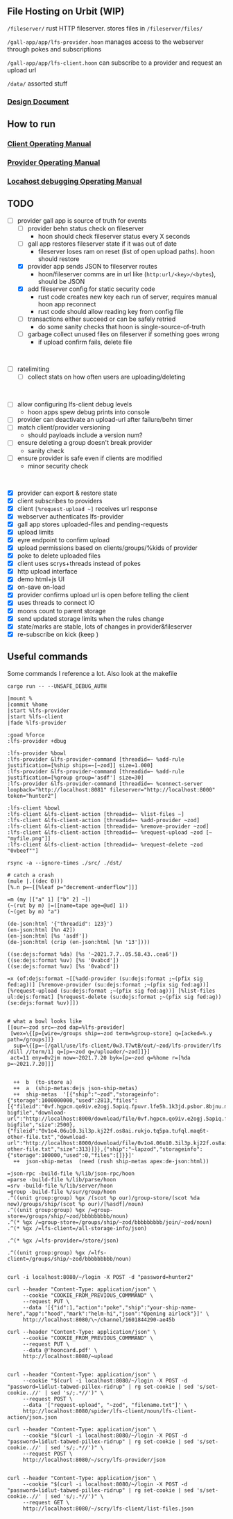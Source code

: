 ## File Hosting on Urbit (WIP)

`/fileserver/` rust HTTP fileserver. stores files in `/fileserver/files/`

`/gall-app/app/lfs-provider.hoon` manages access to the webserver through pokes and subscriptions

`/gall-app/app/lfs-client.hoon` can subscribe to a provider and request an upload url

`/data/` assorted stuff

### [Design Document](./data/design.md)

## How to run

### [Client Operating Manual](./data/client.md)

### [Provider Operating Manual](./data/provider.md)

### [Locahost debugging Operating Manual](./data/debugging.md)



## TODO

- [ ] provider gall app is source of truth for events
    - [ ] provider behn status check on fileserver
        - hoon should check fileserver status every X seconds
    - [ ] gall app restores fileserver state if it was out of date
        - fileserver loses ram on reset (list of open upload paths). hoon should restore
    - [x] provider app sends JSON to fileserver routes
        - hoon/fileserver comms are in url like (`http:url/<key>/<bytes`), should be JSON
    - [x] add fileserver config for static security code
        - rust code creates new key each run of server, requires manual hoon app reconnect
        - rust code should allow reading key from config file
    - [ ] transactions either succeed or can be safely retried
        - do some sanity checks that hoon is single-source-of-truth
    - [ ] garbage collect unused files on fileserver if something goes wrong
        - if upload confirm fails, delete file

<br />

- [ ] ratelimiting
    - [ ] collect stats on how often users are uploading/deleting

<br />

- [ ] allow configuring lfs-client debug levels
    - hoon apps spew debug prints into console
- [ ] provider can deactivate an upload-url after failure/behn timer
- [ ] match client/provider versioning
    - should payloads include a version num?
- [ ] ensure deleting a group doesn't break provider
    - sanity check
- [ ] ensure provider is safe even if clients are modified
    - minor security check

<br />

- [x] provider can export & restore state
- [x] client subscribes to providers
- [x] client `[%request-upload ~]` receives url response
- [x] webserver authenticates lfs-provider
- [x] gall app stores uploaded-files and pending-requests
- [x] upload limits
- [x] eyre endpoint to confirm upload
- [x] upload permissions based on clients/groups/%kids of provider
- [x] poke to delete uploaded files
- [x] client uses scrys+threads instead of pokes
- [x] http upload interface
- [x] demo html+js UI
- [x] on-save on-load
- [x] provider confirms upload url is open before telling the client
- [x] uses threads to connect IO
- [x] moons count to parent storage
- [x] send updated storage limits when the rules change
- [x] state/marks are stable, lots of changes in provider&fileserver
- [x] re-subscribe on kick (keep )

## Useful commands

Some commands  I reference a lot. Also look at the makefile

```
cargo run -- --UNSAFE_DEBUG_AUTH

|mount %
|commit %home
|start %lfs-provider
|start %lfs-client
|fade %lfs-provider

:goad %force
:lfs-provider +dbug

:lfs-provider %bowl
:lfs-provider &lfs-provider-command [threadid=~ %add-rule justification=[%ship ships=~[~zod]] size=1.000]
:lfs-provider &lfs-provider-command [threadid=~ %add-rule justification=[%group group='asdf'] size=30]
:lfs-provider &lfs-provider-command [threadid=~ %connect-server loopback="http://localhost:8081" fileserver="http://localhost:8000" token="hunter2"]

:lfs-client %bowl
:lfs-client &lfs-client-action [threadid=~ %list-files ~]
:lfs-client &lfs-client-action [threadid=~ %add-provider ~zod]
:lfs-client &lfs-client-action [threadid=~ %remove-provider ~zod]
:lfs-client &lfs-client-action [threadid=~ %request-upload ~zod [~ "myfile.png"]]
:lfs-client &lfs-client-action [threadid=~ %request-delete ~zod "0vbeef""]

rsync -a --ignore-times ./src/ ./dst/

# catch a crash
(mule |.((dec 0)))
[%.n p=~[[%leaf p="decrement-underflow"]]]

=m (my [["a" 1] ["b" 2] ~])
(~(rut by m) |=([name=tape age=@ud] 1))
(~(get by m) "a")

(de-json:html '{"threadid": 123}')
(en-json:html [%n 42])
(en-json:html [%s 'asdf'])
(de-json:html (crip (en-json:html [%n '13'])))

((se:dejs:format %da) [%s '~2021.7.7..05.58.43..cea6'])
((se:dejs:format %uv) [%s '0vabcd'])
((se:dejs:format %uv) [%s '0vabcd'])

=x (of:dejs:format ~[[%add-provider (su:dejs:format ;~(pfix sig fed:ag))] [%remove-provider (su:dejs:format ;~(pfix sig fed:ag))] [%request-upload (su:dejs:format ;~(pfix sig fed:ag))] [%list-files ul:dejs:format] [%request-delete (su:dejs:format ;~(pfix sig fed:ag)) (se:dejs:format %uv)]])


# what a bowl looks like
[[our=~zod src=~zod dap=%lfs-provider]
 [wex=\{[p=[wire=/groups ship=~zod term=%group-store] q=[acked=%.y path=/groups]]}
  sup=\{[p=~[/gall/use/lfs-client/0w3.T7wtB/out/~zod/lfs-provider/lfs /dill //term/1] q=[p=~zod q=/uploader/~zod]]}]
 act=11 eny=0v2jm now=~2021.7.20 byk=[p=~zod q=%home r=[%da p=~2021.7.20]]]


  ++  b  (to-store a)
  ++  a  (ship-metas:dejs json-ship-metas)
  ++  ship-metas  '[{"ship":"~zod","storageinfo":{"storage":1000000000,"used":2813,"files":[{"fileid":"0vf.hgpcn.qo9iv.e2ogj.5apiq.fpuvr.lfe5h.1k3jd.psbor.8bjnu.mdnm4-bigfile","download-url":"http://localhost:8000/download/file/0vf.hgpcn.qo9iv.e2ogj.5apiq.fpuvr.lfe5h.1k3jd.psbor.8bjnu.mdnm4-bigfile","size":2500},{"fileid":"0v1o4.06u10.3il3p.kj22f.os8ai.rukjo.tq5pa.tufql.maq6t-other-file.txt","download-url":"http://localhost:8000/download/file/0v1o4.06u10.3il3p.kj22f.os8ai.rukjo.tq5pa.tufql.maq6t-other-file.txt","size":313}]}},{"ship":"~lapzod","storageinfo":{"storage":100000,"used":0,"files":[]}}]'
  ++  json-ship-metas  (need (rush ship-metas apex:de-json:html))

=json-rpc -build-file %/lib/json-rpc/hoon
=parse -build-file %/lib/parse/hoon
=srv -build-file %/lib/server/hoon
=group -build-file %/sur/group/hoon
.^((unit group:group) %gx /(scot %p our)/group-store/(scot %da now)/groups/ship/(scot %p our)/[%asdf]/noun)
.^((unit group:group) %gx /=group-store=/groups/ship/~zod/bbbbbbbbb/noun)
.^(* %gx /=group-store=/groups/ship/~zod/bbbbbbbbb/join/~zod/noun)
.^(* %gx /=lfs-client=/all-storage-info/json)

.^(* %gx /=lfs-provider=/store/json)

.^((unit group:group) %gx /=lfs-client=/groups/ship/~zod/bbbbbbbbb/noun)


curl -i localhost:8080/~/login -X POST -d "password=hunter2"

curl --header "Content-Type: application/json" \
     --cookie "COOKIE_FROM_PREVIOUS_COMMMAND" \
     --request PUT \
     --data '[{"id":1,"action":"poke","ship":"your-ship-name-here","app":"hood","mark":"helm-hi","json":"Opening airlock"}]' \
     http://localhost:8080/\~/channel/1601844290-ae45b

curl --header "Content-Type: application/json" \
     --cookie "COOKIE_FROM_PREVIOUS_COMMMAND" \
     --request PUT \
     --data @'hooncard.pdf' \
     http://localhost:8080/~upload


curl --header "Content-Type: application/json" \
     --cookie "$(curl -i localhost:8080/~/login -X POST -d "password=lidlut-tabwed-pillex-ridrup" | rg set-cookie | sed 's/set-cookie..//' | sed 's/;.*//')" \
     --request POST \
     --data '["request-upload", "~zod", "filename.txt"]' \
     http://localhost:8080/spider/lfs-client/noun/lfs-client-action/json.json

curl --header "Content-Type: application/json" \
     --cookie "$(curl -i localhost:8080/~/login -X POST -d "password=lidlut-tabwed-pillex-ridrup" | rg set-cookie | sed 's/set-cookie..//' | sed 's/;.*//')" \
     --request POST \
     http://localhost:8080/~/scry/lfs-provider/json


curl --header "Content-Type: application/json" \
     --cookie "$(curl -i localhost:8080/~/login -X POST -d "password=lidlut-tabwed-pillex-ridrup" | rg set-cookie | sed 's/set-cookie..//' | sed 's/;.*//')" \
     --request GET \
     http://localhost:8080/~/scry/lfs-client/list-files.json
```
